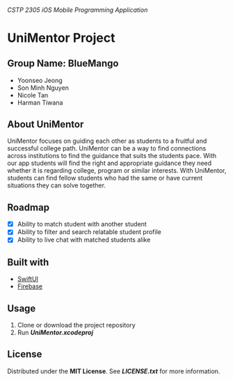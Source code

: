 ###### CSTP 2305 iOS Mobile Programming Application

# UniMentor Project

## Group Name: BlueMango
- Yoonseo Jeong
- Son Minh Nguyen
- Nicole Tan
- Harman Tiwana

## About UniMentor
UniMentor focuses on guiding each other as students to a fruitful and successful college path. UniMentor can be a way to find connections across
institutions to find the guidance that suits the students pace. With our app students will find the right and appropriate guidance they need whether it is
regarding college, program or similar interests. With UniMentor, students can find fellow students who had the same or have current situations they can 
solve together.

## Roadmap
- [x] Ability to match student with another student
- [x] Ability to filter and search relatable student profile
- [x] Ability to live chat with matched students alike

## Built with
- [SwiftUI](https://developer.apple.com/xcode/swiftui/)
- [Firebase](https://firebase.google.com/)

## Usage
1. Clone or download the project repository
2. Run ***UniMentor.xcodeproj***

## License
Distributed under the <b>MIT License</b>. See ***LICENSE.txt*** for more information. 
